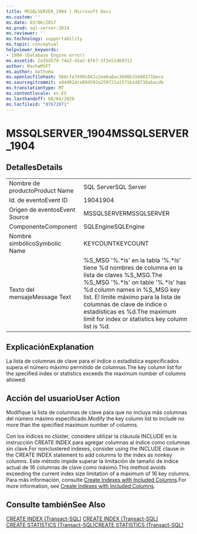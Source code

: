 ```yaml
---
title: MSSQLSERVER_1904 | Microsoft Docs
ms.custom: ''
ms.date: 03/06/2017
ms.prod: sql-server-2014
ms.reviewer: ''
ms.technology: supportability
ms.topic: conceptual
helpviewer_keywords:
- 1904 (Database Engine error)
ms.assetid: 2a35d57d-74e2-45a2-8f67-3f2e51d69712
author: MashaMSFT
ms.author: mathoma
ms.openlocfilehash: 568cfe7499c041c2ee6a8ac3698b31698171bece
ms.sourcegitcommit: ad4d92dce894592a259721a1571b1d8736abacdb
ms.translationtype: MT
ms.contentlocale: es-ES
ms.lasthandoff: 08/04/2020
ms.locfileid: "87672071"
---
```

# <a name="mssqlserver_1904"></a><span data-ttu-id="8efaa-102">MSSQLSERVER_1904</span><span class="sxs-lookup"><span data-stu-id="8efaa-102">MSSQLSERVER_1904</span></span>
    
## <a name="details"></a><span data-ttu-id="8efaa-103">Detalles</span><span class="sxs-lookup"><span data-stu-id="8efaa-103">Details</span></span>  
  
|||  
|-|-|  
|<span data-ttu-id="8efaa-104">Nombre de producto</span><span class="sxs-lookup"><span data-stu-id="8efaa-104">Product Name</span></span>|<span data-ttu-id="8efaa-105">SQL Server</span><span class="sxs-lookup"><span data-stu-id="8efaa-105">SQL Server</span></span>|  
|<span data-ttu-id="8efaa-106">Id. de evento</span><span class="sxs-lookup"><span data-stu-id="8efaa-106">Event ID</span></span>|<span data-ttu-id="8efaa-107">1904</span><span class="sxs-lookup"><span data-stu-id="8efaa-107">1904</span></span>|  
|<span data-ttu-id="8efaa-108">Origen de eventos</span><span class="sxs-lookup"><span data-stu-id="8efaa-108">Event Source</span></span>|<span data-ttu-id="8efaa-109">MSSQLSERVER</span><span class="sxs-lookup"><span data-stu-id="8efaa-109">MSSQLSERVER</span></span>|  
|<span data-ttu-id="8efaa-110">Componente</span><span class="sxs-lookup"><span data-stu-id="8efaa-110">Component</span></span>|<span data-ttu-id="8efaa-111">SQLEngine</span><span class="sxs-lookup"><span data-stu-id="8efaa-111">SQLEngine</span></span>|  
|<span data-ttu-id="8efaa-112">Nombre simbólico</span><span class="sxs-lookup"><span data-stu-id="8efaa-112">Symbolic Name</span></span>|<span data-ttu-id="8efaa-113">KEYCOUNT</span><span class="sxs-lookup"><span data-stu-id="8efaa-113">KEYCOUNT</span></span>|  
|<span data-ttu-id="8efaa-114">Texto del mensaje</span><span class="sxs-lookup"><span data-stu-id="8efaa-114">Message Text</span></span>|<span data-ttu-id="8efaa-115">%S_MSG '%.\*ls' en la tabla '%.\*ls' tiene %d nombres de columna en la lista de claves %S_MSG.</span><span class="sxs-lookup"><span data-stu-id="8efaa-115">The %S_MSG '%.\*ls' on table '%.\*ls' has %d column names in %S_MSG key list.</span></span> <span data-ttu-id="8efaa-116">El límite máximo para la lista de columnas de clave de índice o estadísticas es %d.</span><span class="sxs-lookup"><span data-stu-id="8efaa-116">The maximum limit for index or statistics key column list is %d.</span></span>|  
  
## <a name="explanation"></a><span data-ttu-id="8efaa-117">Explicación</span><span class="sxs-lookup"><span data-stu-id="8efaa-117">Explanation</span></span>  
 <span data-ttu-id="8efaa-118">La lista de columnas de clave para el índice o estadística especificados supera el número máximo permitido de columnas.</span><span class="sxs-lookup"><span data-stu-id="8efaa-118">The key column list for the specified index or statistics exceeds the maximum number of columns allowed.</span></span>  
  
## <a name="user-action"></a><span data-ttu-id="8efaa-119">Acción del usuario</span><span class="sxs-lookup"><span data-stu-id="8efaa-119">User Action</span></span>  
 <span data-ttu-id="8efaa-120">Modifique la lista de columnas de clave para que no incluya más columnas del número máximo especificado.</span><span class="sxs-lookup"><span data-stu-id="8efaa-120">Modify the key column list to include no more than the specified maximum number of columns.</span></span>  
  
 <span data-ttu-id="8efaa-121">Con los índices no clúster, considere utilizar la cláusula INCLUDE en la instrucción CREATE INDEX para agregar columnas al índice como columnas sin clave.</span><span class="sxs-lookup"><span data-stu-id="8efaa-121">For nonclustered indexes, consider using the INCLUDE clause in the CREATE INDEX statement to add columns to the index as nonkey columns.</span></span> <span data-ttu-id="8efaa-122">Este método impide superar la limitación de tamaño de índice actual de 16 columnas de clave como máximo.</span><span class="sxs-lookup"><span data-stu-id="8efaa-122">This method avoids exceeding the current index size limitation of a maximum of 16 key columns.</span></span> <span data-ttu-id="8efaa-123">Para más información, consulte [Create Indexes with Included Columns](../indexes/create-indexes-with-included-columns.md).</span><span class="sxs-lookup"><span data-stu-id="8efaa-123">For more information, see [Create Indexes with Included Columns](../indexes/create-indexes-with-included-columns.md).</span></span>  
  
## <a name="see-also"></a><span data-ttu-id="8efaa-124">Consulte también</span><span class="sxs-lookup"><span data-stu-id="8efaa-124">See Also</span></span>  
 <span data-ttu-id="8efaa-125">[CREATE INDEX &#40;Transact-SQL&#41;](/sql/t-sql/statements/create-index-transact-sql) </span><span class="sxs-lookup"><span data-stu-id="8efaa-125">[CREATE INDEX &#40;Transact-SQL&#41;](/sql/t-sql/statements/create-index-transact-sql) </span></span>  
 [<span data-ttu-id="8efaa-126">CREATE STATISTICS &#40;Transact-SQL&#41;</span><span class="sxs-lookup"><span data-stu-id="8efaa-126">CREATE STATISTICS &#40;Transact-SQL&#41;</span></span>](/sql/t-sql/statements/create-statistics-transact-sql)  
  
  
